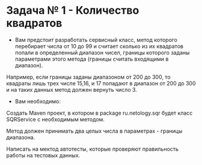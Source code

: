 # Задача № 1 - Количество квадратов

 - Вам предстоит разработать сервисный класс, метод которого перебирает числа от 10 до 99 и считает сколько из их квадратов попали в определенный диапазон чисел, границы которого заданы параметрами этого метода (границы считать входящими в диапазон).

Например, если границы заданы диапазоном от 200 до 300, то квадраты лишь трех числе 15,16, и 17 попадают в диапазон от 200 до 300 и на таких данных метод должен вернуть число 3.

 - Вам необходимо:

Создать Maven проект, в котором в package ru.netology.sqr будет класс SQRService c необходимым методом.

Метод должен принимать два целых числа в параметрах  - границы диапазона.

Написать на мектод автотесты, которые проверяют правильность работы на тестовых данных.

